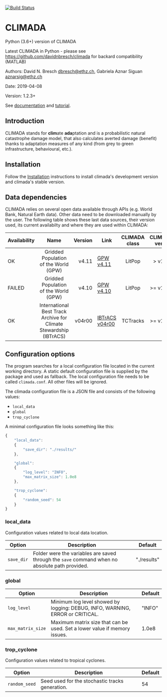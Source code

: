 [![Build Status](http://ied-wcr-jenkins.ethz.ch/buildStatus/icon?job=climada_ci)](http://ied-wcr-jenkins.ethz.ch/job/climada_ci/)

CLIMADA
=======
Python (3.6+) version of CLIMADA

Latest CLIMADA in Python - please see https://github.com/davidnbresch/climada for backard compatibility (MATLAB)

Authors: David N. Bresch <dbresch@ethz.ch>, Gabriela Aznar Siguan <aznarsig@ethz.ch>

Date: 2019-04-08

Version: 1.2.3+

See [documentation](http://climada-python.readthedocs.io/en/latest/) and [tutorial](https://github.com/davidnbresch/climada_python/tree/master/script/tutorial/1_main_climada.ipynb).

Introduction
------------

CLIMADA stands for **clim**ate **ada**ptation and is a probabilistic natural catastrophe damage model, that also calculates averted damage (benefit) thanks to adaptation measures of any kind (from grey to green infrastructure, behavioural, etc.).

Installation
------------

Follow the [Installation](https://climada-python.readthedocs.io/en/latest/install.html) instructions to install climada's development version and climada's stable version.

Data dependencies
-----------------

CLIMADA relies on several open data available through APIs (e.g. World Bank, Natural Earth data). Other data need to be downloaded manually by the user. The following table shows these last data sources, their version used, its current availabilty and where they are used within CLIMADA:

| Availability | Name | Version | Link | CLIMADA class | CLIMADA version | CLIMADA tutorial reference |
|--------------|:----:|--------:|------|:-------------:|----------------:|----------------:|
| OK | Gridded Population of the World (GPW)  | v4.11 | [GPW v4.11](http://sedac.ciesin.org/data/set/gpw-v4-population-count-rev11) | LitPop | > v1.2.3 | climada_entity_LitPop.ipynb |
| FAILED | Gridded Population of the World (GPW)  | v4.10 | [GPW v4.10](http://sedac.ciesin.org/data/set/gpw-v4-population-count-rev10) | LitPop | >= v1.2.0 | climada_entity_LitPop.ipynb |
| OK| International Best Track Archive for Climate Stewardship (IBTrACS) | v04r00 | [IBTrACS v04r00](ftp://eclipse.ncdc.noaa.gov/pub/ibtracs//v04r00/provisional/netcdf/) | TCTracks | >= v1.2.0 | climada_hazard_TropCyclone.ipynb |

Configuration options
---------------------

The program searches for a local configuration file located in the current 
working directory. A static default configuration file is supplied by the package 
and used as fallback. The local configuration file needs to be called 
``climada.conf``. All other files will be ignored.

The climada configuration file is a JSON file and consists of the following values:

- ``local_data``
- ``global``
- ``trop_cyclone``

A minimal configuration file looks something like this:

```javascript
{
    "local_data":
    {
        "save_dir": "./results/"
    },

    "global":
    {
        "log_level": "INFO",
        "max_matrix_size": 1.0e8
    },

    "trop_cyclone":
    {
        "random_seed": 54
    }
}
```

### local_data
Configuration values related to local data location.

| Option | Description | Default |
| ------ | ----------- | ------- |
| ``save_dir`` | Folder were the variables are saved through the ``save`` command when no absolute path provided. | "./results" |

### global
| Option | Description | Default |
| ------ | ----------- | ------- |
| ``log_level`` | Minimum log level showed by logging: DEBUG, INFO, WARNING, ERROR or CRITICAL. | "INFO" |
| ``max_matrix_size`` | Maximum matrix size that can be used. Set a lower value if memory issues. | 1.0e8 |

### trop_cyclone
Configuration values related to tropical cyclones.

| Option | Description | Default |
| ------ | ----------- | ------- |
| ``random_seed`` | Seed used for the stochastic tracks generation. | 54 |

